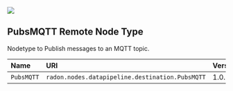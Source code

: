 ![](https://img.shields.io/badge/Status:-RELEASED-green)

## PubsMQTT Remote Node Type

Nodetype to Publish messages to an MQTT topic.


| Name | URI | Version | Derived From |
|:---- |:--- |:------- |:------------ |
| `PubsMQTT` | `radon.nodes.datapipeline.destination.PubsMQTT` | 1.0.0 | `radon.nodes.datapipeline.destination.PublishRemote` |
